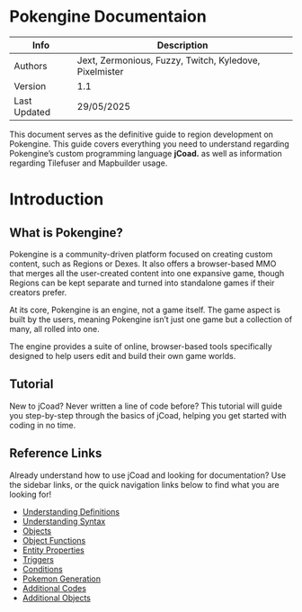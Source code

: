 # **Pokengine Documentaion**
Info | Description
------------|-------------
Authors | Jext, Zermonious, Fuzzy, Twitch, Kyledove, Pixelmister
Version | 1.1
Last Updated | 29/05/2025

This document serves as the definitive guide to region development on Pokengine. This guide covers everything you need to understand regarding Pokengine’s custom programming language **jCoad.** as well as information regarding Tilefuser and Mapbuilder usage.

# Introduction
## What is Pokengine?
Pokengine is a community-driven platform focused on creating custom content, such as Regions or Dexes. It also offers a browser-based MMO that merges all the user-created content into one expansive game, though Regions can be kept separate and turned into standalone games if their creators prefer. 

At its core, Pokengine is an engine, not a game itself. The game aspect is built by the users, meaning Pokengine isn’t just one game but a collection of many, all rolled into one.

The engine provides a suite of online, browser-based tools specifically designed to help users edit and build their own game worlds.

## Tutorial
New to jCoad? Never written a line of code before? This tutorial will guide you step-by-step through the basics of jCoad, helping you get started with coding in no time.

## Reference Links
Already understand how to use jCoad and looking for documentation? Use the sidebar links, or the quick navigation links below to find what you are looking for!

- [Understanding Definitions](understanding-definitions.md)
- [Understanding Syntax](understanding-syntax.md)
- [Objects](objects.md)
- [Object Functions](object-functions.md)
- [Entity Properties](entity-properties.md)
- [Triggers](triggers.md)
- [Conditions](conditions.md)
- [Pokemon Generation](pokemon-generation.md)
- [Additional Codes](additional-codes.md)
- [Additional Objects](additional-objects.md)
